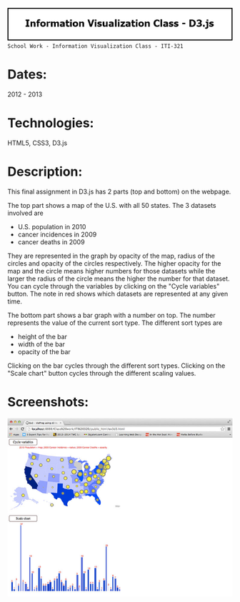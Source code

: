 ![Title](github/github_title_iti321_d3.gif)  
`School Work - Information Visualization Class - ITI-321`  

# Dates:  
2012 - 2013  
# Technologies:  
HTML5, CSS3, D3.js
# Description:  
This final assignment in D3.js has 2 parts (top and bottom) on the webpage.  

The top part shows a map of the U.S. with all 50 states.  The 3 datasets involved are 
* U.S. population in 2010
* cancer incidences in 2009
* cancer deaths in 2009  

They are represented in the graph by opacity of the map, radius of the circles and opacity of the circles respectively.  The higher opacity for the map and the circle means higher numbers for those datasets while the larger the radius of the circle means the higher the number for that dataset.  You can cycle through the variables by clicking on the "Cycle variables" button.  The note in red shows which datasets are represented at any given time.  

The bottom part shows a bar graph with a number on top.  The number represents the value of the current sort type.  The different sort types are 
* height of the bar
* width of the bar
* opacity of the bar  

Clicking on the bar cycles through the different sort types.  Clicking on the "Scale chart" button cycles through the different scaling values.  
# Screenshots:
![Screenshot](github/github_screenshot_iti321_d3a.jpg)  
